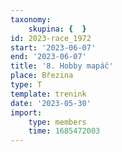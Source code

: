 ```yaml
---
taxonomy:
    skupina: {  }
id: 2023-race_1972
start: '2023-06-07'
end: '2023-06-07'
title: '8. Hobby mapáč'
place: Březina
type: T
template: trenink
date: '2023-05-30'
import:
    type: members
    time: 1685472003
---
```


